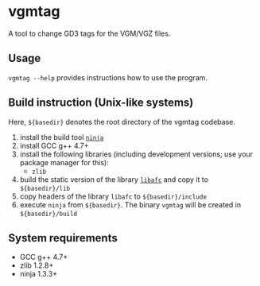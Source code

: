 vgmtag
======

A tool to change GD3 tags for the VGM/VGZ files.

Usage
-------------

`vgmtag --help` provides instructions how to use the program.

Build instruction (Unix-like systems)
-------------------------------------

Here, `${basedir}` denotes the root directory of the vgmtag codebase.

1. install the build tool [`ninja`](https://github.com/martine/ninja)
2. install GCC g++ 4.7+
3. install the following libraries (including development versions; use your package manager for this):
    * `zlib`
4. build the static version of the library [`libafc`](https://github.com/dzlia/libafc) and copy it to `${basedir}/lib`
5. copy headers of the library `libafc` to `${basedir}/include`
6. execute `ninja` from `${basedir}`. The binary `vgmtag` will be created in `${basedir}/build`

System requirements
-------------------

* GCC g++ 4.7+
* zlib 1.2.8+
* ninja 1.3.3+
